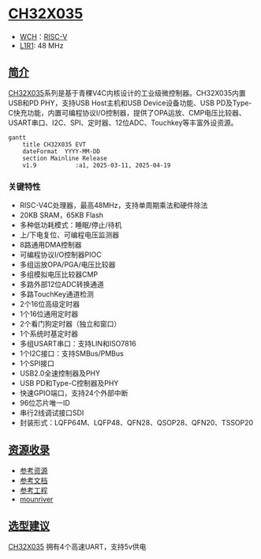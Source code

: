 ﻿# [CH32X035](https://github.com/SoCXin/CH32X035)

* [WCH](http://www.wch.cn/)：[RISC-V](https://github.com/SoCXin/RISC-V)
* [L1R1](https://github.com/SoCXin/Level): 48 MHz

## [简介](https://github.com/SoCXin/CH32X035/wiki)

[CH32X035](https://www.wch.cn/products/CH32X035.html)系列是基于青稞V4C内核设计的工业级微控制器。CH32X035内置USB和PD PHY，支持USB Host主机和USB Device设备功能、USB PD及Type-C快充功能，内置可编程协议I/O控制器，提供了OPA运放、CMP电压比较器、USART串口、I2C、SPI、定时器、12位ADC、Touchkey等丰富外设资源。

``` mermaid
gantt
    title CH32X035 EVT
    dateFormat  YYYY-MM-DD
    section Mainline Release
    v1.9           :a1, 2025-03-11, 2025-04-19
```

### 关键特性

* RISC-V4C处理器，最高48MHz，支持单周期乘法和硬件除法
* 20KB SRAM，65KB Flash
* 多种低功耗模式：睡眠/停止/待机
* 上/下电复位、可编程电压监测器
* 8路通用DMA控制器
* 可编程协议I/O控制器PIOC
* 多组运放OPA/PGA/电压比较器
* 多组模拟电压比较器CMP
* 多路外部12位ADC转换通道
* 多路TouchKey通道检测
* 2个16位高级定时器
* 1个16位通用定时器
* 2个看门狗定时器（独立和窗口）
* 1个系统时基定时器
* 多组USART串口：支持LIN和ISO7816
* 1个I2C接口：支持SMBus/PMBus
* 1个SPI接口
* USB2.0全速控制器及PHY
* USB PD和Type-C控制器及PHY
* 快速GPIO端口，支持24个外部中断
* 96位芯片唯一ID
* 串行2线调试接口SDI
* 封装形式：LQFP64M、LQFP48、QFN28、QSOP28、QFN20、TSSOP20

## [资源收录](https://github.com/SoCXin)

* [参考资源](src/)
* [参考文档](docs/)
* [参考工程](project/)
* [mounriver](http://www.mounriver.com/download)

## [选型建议](https://github.com/SoCXin)

[CH32X035](https://github.com/SoCXin/CH32X035) 拥有4个高速UART，支持5v供电

